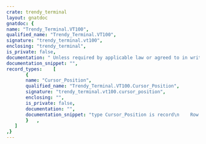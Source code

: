 ```yaml
---
crate: trendy_terminal
layout: gnatdoc
gnatdoc: {
name: "Trendy_Terminal.VT100",
qualified_name: "Trendy_Terminal.VT100",
signature: "trendy_terminal.vt100",
enclosing: "trendy_terminal",
is_private: false,
documentation: " Unless required by applicable law or agreed to in writing, software\n distributed under the License is distributed on an \"AS IS\" BASIS,\n WITHOUT WARRANTIES OR CONDITIONS OF ANY KIND, either express or implied.\n See the License for the specific language governing permissions and\n limitations under the License.\n-----------------------------------------------------------------------------",
documentation_snippet: "",
record_types:    [
       {
       name: "Cursor_Position",
       qualified_name: "Trendy_Terminal.VT100.Cursor_Position",
       signature: "trendy_terminal.vt100.cursor_position",
       enclosing: "",
       is_private: false,
       documentation: "",
       documentation_snippet: "type Cursor_Position is record\n    Row : Integer;\n    Col : Integer;\nend record;",
       }   ,
   ]
,}
---
```


